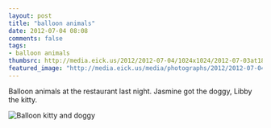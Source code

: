 ```yaml
---
layout: post
title: "balloon animals"
date: 2012-07-04 08:08
comments: false
tags: 
- balloon animals
thumbsrc: http://media.eick.us/2012/2012-07-04/1024x1024/2012-07-03at18.36.07.jpg
featured_image: "http://media.eick.us/media/photographs/2012/2012-07-04/2012-07-03at18.36.07.jpg"
---
```

Balloon animals at the restaurant last night.  Jasmine got the doggy, Libby the kitty.

![Balloon kitty and doggy](http://media.eick.us/media/photographs/2012/2012-07-04/2012-07-03at18.36.07.jpg)

